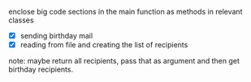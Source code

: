 enclose big code sections in the main function as methods in relevant classes

- [x] sending birthday mail
- [x] reading from file and creating the list of recipients

note: maybe return all recipients, pass that as argument and then get birthday recipients.
